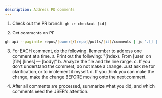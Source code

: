 ```yaml
---
description: Address PR comments
---
```


1. Check out the PR branch: `gh pr checkout [id]`

2. Get comments on PR
```zsh
gh api --paginate repos/[owner]/[repo]/pulls/[id]/comments | jq '.[] | {user: .user.login, body, path, line, original_line, created_at, in_reply_to_id, pull_request_review_id, commit_id}'
```
 
3. For EACH comment, do the following. Remember to address one comment at a time.
a. Print out the following: "(index). From [user] on [file]:[lines] — [body]"
b. Analyze the file and the line range.
c. If you don't understand the comment, do not make a change. Just ask me for clarification, or to implement it myself.
d. If you think you can make the change, make the change BEFORE moving onto the next comment.

4. After all comments are processed, summarize what you did, and which comments need the USER's attention.
